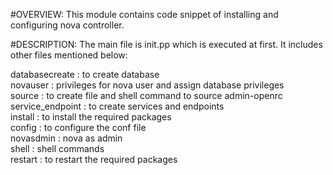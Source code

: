 #OVERVIEW:
This module contains code snippet of installing and configuring nova controller.

#DESCRIPTION:
The main file is init.pp which is executed at first. It includes other files mentioned below:

databasecreate :      to create database  
novauser :            privileges for nova user and assign database privileges    
source :              to create file and  shell command to source admin-openrc    
service_endpoint :    to create services and endpoints  
install :             to install the required packages  
config :              to configure the conf file  
novasdmin :           nova as admin  
shell :               shell commands  
restart :             to restart the required packages  
